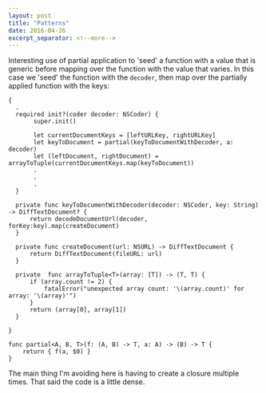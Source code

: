 ```yaml
---
layout: post
title: "Patterns"
date: 2016-04-26
excerpt_separator: <!--more-->
---
```

Interesting use of partial application to 'seed' a function with a value that is generic before mapping over the function with the value that varies. In this case we 'seed' the function with the `decoder`, then map over the partially applied function with the keys:  

```
{
  .
  required init?(coder decoder: NSCoder) {
       super.init()

       let currentDocumentKeys = [leftURLKey, rightURLKey]
       let keyToDocument = partial(keyToDocumentWithDecoder, a: decoder)
       let (leftDocument, rightDocument) = arrayToTuple(currentDocumentKeys.map(keyToDocument))
       .
       .
       .
  }

  private func keyToDocumentWithDecoder(decoder: NSCoder, key: String) -> DiffTextDocument? {
      return decodeDocumentUrl(decoder, forKey:key).map(createDocument)
  }

  private func createDocument(url: NSURL) -> DiffTextDocument {
      return DiffTextDocument(fileURL: url)
  }

  private  func arrayToTuple<T>(array: [T]) -> (T, T) {
      if (array.count != 2) {
          fatalError("unexpected array count: '\(array.count)' for array: '\(array)'")
      }
      return (array[0], array[1])
  }  

}

func partial<A, B, T>(f: (A, B) -> T, a: A) -> (B) -> T {
    return { f(a, $0) }
}

```

The main thing I'm avoiding here is having to create a closure multiple times. That said the code is a little dense.
